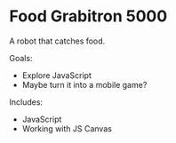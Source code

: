 # Food Grabitron 5000

A robot that catches food.

Goals:
- Explore JavaScript
- Maybe turn it into a mobile game?

Includes:
- JavaScript
- Working with JS Canvas